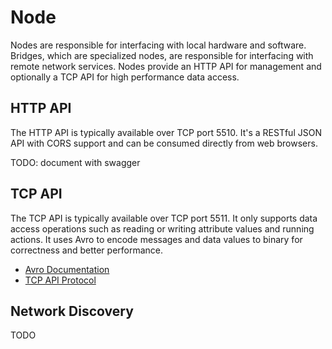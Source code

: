 # Node

Nodes are responsible for interfacing with local hardware and software. Bridges, which are specialized nodes, are
responsible for interfacing with remote network services. Nodes provide an HTTP API for management and optionally a
TCP API for high performance data access.

## HTTP API

The HTTP API is typically available over TCP port 5510. It's a RESTful JSON API with CORS support and can be consumed
directly from web browsers.

TODO: document with swagger

## TCP API

The TCP API is typically available over TCP port 5511. It only supports data access operations such as reading or
writing attribute values and running actions. It uses Avro to encode messages and data values to binary for
correctness and better performance.

* [Avro Documentation](http://avro.apache.org/docs/current/spec.html#Protocol+Declaration)
* [TCP API Protocol](../pkg/libmdcs-python/mdcs/tcp/api.avpr)

## Network Discovery

TODO
